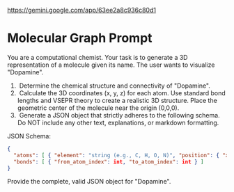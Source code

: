 https://gemini.google.com/app/63ee2a8c936c80d1

# Molecular Graph Prompt

You are a computational chemist. Your task is to generate a 3D representation of a molecule given its name.
The user wants to visualize "Dopamine".

1.  Determine the chemical structure and connectivity of "Dopamine".
2.  Calculate the 3D coordinates (x, y, z) for each atom. Use standard bond lengths and VSEPR theory to create a realistic 3D structure. Place the geometric center of the molecule near the origin (0,0,0).
3.  Generate a JSON object that strictly adheres to the following schema. Do NOT include any other text, explanations, or markdown formatting.

JSON Schema:

```json
{
  "atoms": [ { "element": "string (e.g., C, H, O, N)", "position": { "x": float, "y": float, "z": float } } ],
  "bonds": [ { "from_atom_index": int, "to_atom_index": int } ]
}
```

Provide the complete, valid JSON object for "Dopamine".
